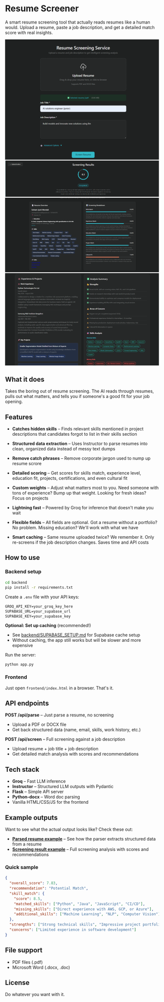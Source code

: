 # Resume Screener

A smart resume screening tool that actually reads resumes like a human would. Upload a resume, paste a job description, and get a detailed match score with real insights.

![Homepage](images/homepage.png)
![Result ](images/result.png)
![Result 1](images/result1.png)
![Result 2](images/result2.png)

## What it does

Takes the boring out of resume screening. The AI reads through resumes, pulls out what matters, and tells you if someone's a good fit for your job opening.

## Features

- **Catches hidden skills** – Finds relevant skills mentioned in project descriptions that candidates forgot to list in their skills section

- **Structured data extraction** – Uses Instructor to parse resumes into clean, organized data instead of messy text dumps

- **Remove catch phrases** – Remove corporate jargon used to nump up resume scrore

- **Detailed scoring** – Get scores for skills match, experience level, education fit, projects, certifications, and even cultural fit

- **Custom weights** – Adjust what matters most to you. Need someone with tons of experience? Bump up that weight. Looking for fresh ideas? Focus on projects

- **Lightning fast** – Powered by Groq for inference that doesn't make you wait

- **Flexible fields** – All fields are optional. Got a resume without a portfolio? No problem. Missing education? We'll work with what we have

- **Smart caching** – Same resume uploaded twice? We remember it. Only re-screens if the job description changes. Saves time and API costs

## How to use

### Backend setup

```bash
cd backend
pip install -r requirements.txt
```

Create a `.env` file with your API keys:
```
GROQ_API_KEY=your_groq_key_here
SUPABASE_URL=your_supabase_url
SUPABASE_KEY=your_supabase_key
```

**Optional: Set up caching** (recommended!)
- See [backend/SUPABASE_SETUP.md](backend/SUPABASE_SETUP.md) for Supabase cache setup
- Without caching, the app still works but will be slower and more expensive

Run the server:
```bash
python app.py
```

### Frontend

Just open `frontend/index.html` in a browser. That's it.

## API endpoints

**POST /api/parse** – Just parse a resume, no screening
- Upload a PDF or DOCX file
- Get back structured data (name, email, skills, work history, etc.)

**POST /api/screen** – Full screening against a job description
- Upload resume + job title + job description
- Get detailed match analysis with scores and recommendations

## Tech stack

- **Groq** – Fast LLM inference
- **Instructor** – Structured LLM outputs with Pydantic
- **Flask** – Simple API server
- **Python-docx** – Word doc parsing
- Vanilla HTML/CSS/JS for the frontend

## Example outputs

Want to see what the actual output looks like? Check these out:

- **[Parsed resume example](backend/parsed_resume.json)** – See how the parser extracts structured data from a resume
- **[Screening result example](backend/screening_result.json)** – Full screening analysis with scores and recommendations

### Quick sample

```json
{
  "overall_score": 7.83,
  "recommendation": "Potential Match",
  "skill_match": {
    "score": 8.5,
    "matched_skills": ["Python", "Java", "JavaScript", "CI/CD"],
    "missing_skills": ["Direct experience with AWS, GCP, or Azure"],
    "additional_skills": ["Machine Learning", "NLP", "Computer Vision"]
  },
  "strengths": ["Strong technical skills", "Impressive project portfolio"],
  "concerns": ["Limited experience in software development"]
}
```

## File support

- PDF files (.pdf)
- Microsoft Word (.docx, .doc)

## License

Do whatever you want with it.
